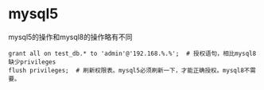 # mysql5

mysql5的操作和mysql8的操作略有不同

``` mysql
grant all on test_db.* to 'admin'@'192.168.%.%';  # 授权语句，相比mysql8缺少privileges
flush privileges;  # 刷新权限表。mysql5必须刷新一下，才能正确授权。mysql8不需要。
```